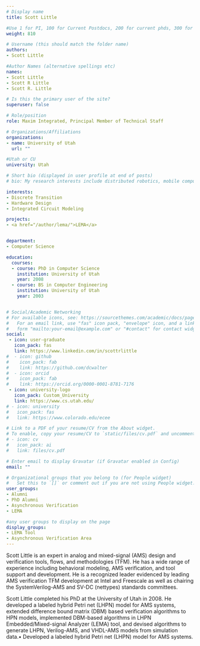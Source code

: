 ```yaml
---
# Display name
title: Scott Little

#Use 1 for PI, 100 for Current Postdocs, 200 for current phds, 300 for current masters, 400 for current undergrads, 800 for alum postdocs, 810 for alum phds, 820 for alum masters, and 830 for alum undergrads, 900 for tools, 1000 for projects
weight: 810

# Username (this should match the folder name)
authors:
- Scott Little

#Author Names (alternative spellings etc)
names:
- Scott Little
- Scott R Little
- Scott R. Little

# Is this the primary user of the site?
superuser: false

# Role/position
role: Maxim Integrated, Principal Member of Technical Staff

# Organizations/Affiliations
organizations:
- name: University of Utah
  url: ""

#Utah or CU
university: Utah

# Short bio (displayed in user profile at end of posts)
# bio: My research interests include distributed robotics, mobile computing and programmable matter.

interests:
- Discrete Transition
- Hardware Design
- Integrated Circuit Modeling

projects:
- <a href="/author/lema/">LEMA</a>


department:
- Computer Science

education:
  courses:
  - course: PhD in Computer Science
    institution: University of Utah
    year: 2008
  - course: BS in Computer Engineering
    institution: University of Utah
    year: 2003


# Social/Academic Networking
# For available icons, see: https://sourcethemes.com/academic/docs/page-builder/#icons
#   For an email link, use "fas" icon pack, "envelope" icon, and a link in the
#   form "mailto:your-email@example.com" or "#contact" for contact widget.
social:
 - icon: user-graduate
   icon_pack: fas
   link: https://www.linkedin.com/in/scottrlittle
#  - icon: github
#    icon_pack: fab
#    link: https://github.com/dcwalter
#  - icon: orcid
#    icon_pack: fab
#    link: https://orcid.org/0000-0001-8781-7176
 - icon: university-logo
   icon_pack: Custom_University
   link: https://www.cs.utah.edu/
# - icon: university
#   icon_pack: fas
#   link: https://www.colorado.edu/ecee

# Link to a PDF of your resume/CV from the About widget.
# To enable, copy your resume/CV to `static/files/cv.pdf` and uncomment the lines below.
# - icon: cv
#   icon_pack: ai
#   link: files/cv.pdf

# Enter email to display Gravatar (if Gravatar enabled in Config)
email: ""

# Organizational groups that you belong to (for People widget)
#   Set this to `[]` or comment out if you are not using People widget.
user_groups:
- Alumni
- PhD Alumni
- Asynchronous Verification
- LEMA

#any user groups to display on the page
display_groups:
- LEMA Tool
- Asynchronous Verification Area
---
```


Scott Little is an expert in analog and mixed-signal (AMS) design and verification tools, flows, and methodologies (TFM). He has a wide range of experience including behavioral modeling, AMS verification, and tool support and development. He is a recognized leader evidenced by leading AMS verification TFM development at Intel and Freescale as well as chairing the SystemVerilog-AMS and SV-DC (nettypes) standards committees. 

Scott Little completed his PhD at the University of Utah in 2008. He developed a labeled hybrid Petri net (LHPN) model for AMS systems, extended difference bound matrix (DBM) based verification algorithms to HPN models, implemented DBM-based algorithms in LHPN Embedded/Mixed-signal Analyzer (LEMA) tool, and devised algorithms to generate LHPN, Verilog-AMS, and VHDL-AMS models from simulation data.• Developed a labeled hybrid Petri net (LHPN) model for AMS systems.